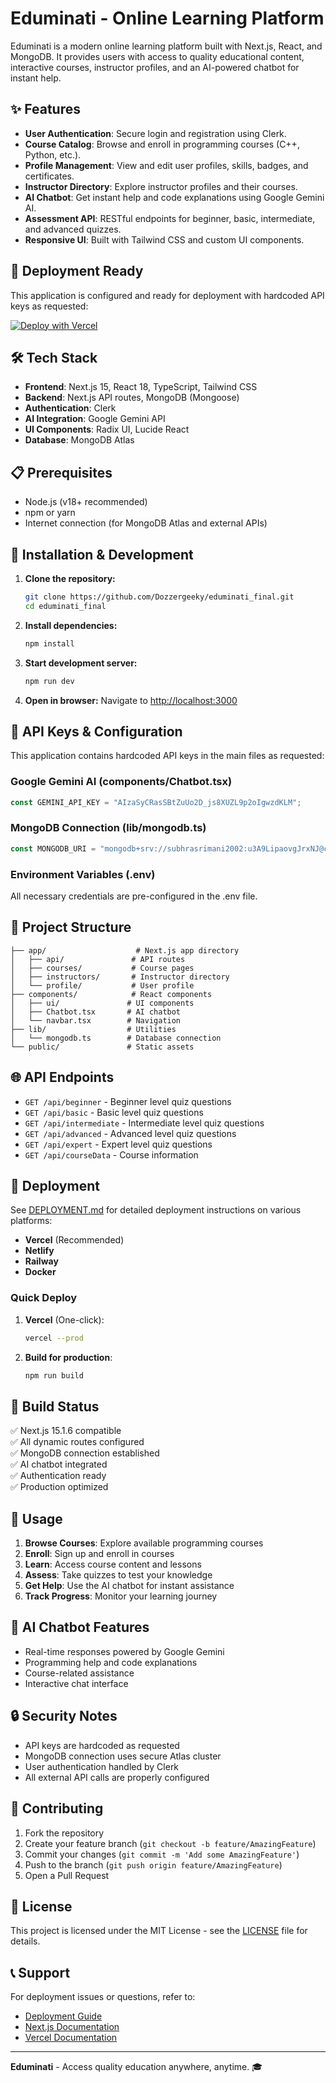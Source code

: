 # Eduminati - Online Learning Platform

Eduminati is a modern online learning platform built with Next.js, React, and MongoDB. It provides users with access to quality educational content, interactive courses, instructor profiles, and an AI-powered chatbot for instant help.

## ✨ Features

- **User Authentication**: Secure login and registration using Clerk.
- **Course Catalog**: Browse and enroll in programming courses (C++, Python, etc.).
- **Profile Management**: View and edit user profiles, skills, badges, and certificates.
- **Instructor Directory**: Explore instructor profiles and their courses.
- **AI Chatbot**: Get instant help and code explanations using Google Gemini AI.
- **Assessment API**: RESTful endpoints for beginner, basic, intermediate, and advanced quizzes.
- **Responsive UI**: Built with Tailwind CSS and custom UI components.

## 🚀 Deployment Ready

This application is configured and ready for deployment with hardcoded API keys as requested:

[![Deploy with Vercel](https://vercel.com/button)](https://vercel.com/new/clone?repository-url=https://github.com/Dozzergeeky/eduminati_final)

## 🛠 Tech Stack

- **Frontend**: Next.js 15, React 18, TypeScript, Tailwind CSS
- **Backend**: Next.js API routes, MongoDB (Mongoose)
- **Authentication**: Clerk
- **AI Integration**: Google Gemini API
- **UI Components**: Radix UI, Lucide React
- **Database**: MongoDB Atlas

## 📋 Prerequisites

- Node.js (v18+ recommended)
- npm or yarn
- Internet connection (for MongoDB Atlas and external APIs)

## 🔧 Installation & Development

1. **Clone the repository:**
   ```bash
   git clone https://github.com/Dozzergeeky/eduminati_final.git
   cd eduminati_final
   ```

2. **Install dependencies:**
   ```bash
   npm install
   ```

3. **Start development server:**
   ```bash
   npm run dev
   ```

4. **Open in browser:**
   Navigate to [http://localhost:3000](http://localhost:3000)

## 🔑 API Keys & Configuration

This application contains hardcoded API keys in the main files as requested:

### Google Gemini AI (components/Chatbot.tsx)
```javascript
const GEMINI_API_KEY = "AIzaSyCRasSBtZuUo2D_js8XUZL9p2oIgwzdKLM";
```

### MongoDB Connection (lib/mongodb.ts)
```javascript
const MONGODB_URI = "mongodb+srv://subhrasrimani2002:u3A9LipaovgJrxNJ@cluster.hr3bm.mongodb.net/...";
```

### Environment Variables (.env)
All necessary credentials are pre-configured in the .env file.

## 📁 Project Structure

```
├── app/                    # Next.js app directory
│   ├── api/               # API routes
│   ├── courses/           # Course pages
│   ├── instructors/       # Instructor directory
│   └── profile/           # User profile
├── components/            # React components
│   ├── ui/               # UI components
│   ├── Chatbot.tsx       # AI chatbot
│   └── navbar.tsx        # Navigation
├── lib/                  # Utilities
│   └── mongodb.ts        # Database connection
└── public/               # Static assets
```

## 🌐 API Endpoints

- `GET /api/beginner` - Beginner level quiz questions
- `GET /api/basic` - Basic level quiz questions  
- `GET /api/intermediate` - Intermediate level quiz questions
- `GET /api/advanced` - Advanced level quiz questions
- `GET /api/expert` - Expert level quiz questions
- `GET /api/courseData` - Course information

## 🚀 Deployment

See [DEPLOYMENT.md](./DEPLOYMENT.md) for detailed deployment instructions on various platforms:

- **Vercel** (Recommended)
- **Netlify**
- **Railway**
- **Docker**

### Quick Deploy

1. **Vercel** (One-click):
   ```bash
   vercel --prod
   ```

2. **Build for production**:
   ```bash
   npm run build
   ```

## 🔄 Build Status

✅ Next.js 15.1.6 compatible  
✅ All dynamic routes configured  
✅ MongoDB connection established  
✅ AI chatbot integrated  
✅ Authentication ready  
✅ Production optimized  

## 🎯 Usage

1. **Browse Courses**: Explore available programming courses
2. **Enroll**: Sign up and enroll in courses
3. **Learn**: Access course content and lessons
4. **Assess**: Take quizzes to test your knowledge
5. **Get Help**: Use the AI chatbot for instant assistance
6. **Track Progress**: Monitor your learning journey

## 🤖 AI Chatbot Features

- Real-time responses powered by Google Gemini
- Programming help and code explanations
- Course-related assistance
- Interactive chat interface

## 🔒 Security Notes

- API keys are hardcoded as requested
- MongoDB connection uses secure Atlas cluster
- User authentication handled by Clerk
- All external API calls are properly configured

## 🤝 Contributing

1. Fork the repository
2. Create your feature branch (`git checkout -b feature/AmazingFeature`)
3. Commit your changes (`git commit -m 'Add some AmazingFeature'`)
4. Push to the branch (`git push origin feature/AmazingFeature`)
5. Open a Pull Request

## 📄 License

This project is licensed under the MIT License - see the [LICENSE](LICENSE) file for details.

## 📞 Support

For deployment issues or questions, refer to:
- [Deployment Guide](./DEPLOYMENT.md)
- [Next.js Documentation](https://nextjs.org/docs)
- [Vercel Documentation](https://vercel.com/docs)

---

**Eduminati** - Access quality education anywhere, anytime. 🎓

